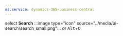 ```yaml
---
ms.service: dynamics-365-business-central
---
```

select **Search** :::image type="icon" source="../media/ui-search/search_small.png"::: or <kbd>Alt</kbd>+<kbd>Q</kbd>